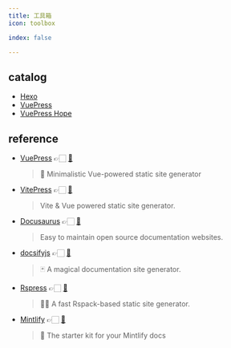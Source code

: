 ```yaml
---
title: 工具箱
icon: toolbox

index: false

---
```


<!-- more -->

## catalog

- [Hexo](hexo.md)
- [VuePress](vuepress.md)
- [VuePress Hope](vuepress-theme-hope.md)

## reference

- [VuePress](https://vuepress.vuejs.org) 👉🏻 [🐙](https://github.com/vuejs/vuepress)
    > 📝 Minimalistic Vue-powered static site generator
- [VitePress](https://vitepress.dev) 👉🏻 [🐙](https://github.com/vuejs/vitepress)
    > Vite & Vue powered static site generator.
- [Docusaurus](https://docusaurus.io) 👉🏻 [🐙](https://github.com/facebook/docusaurus)
    > Easy to maintain open source documentation websites.
- [docsifyjs](https://docsify.js.org) 👉🏻 [🐙](https://github.com/docsifyjs/docsify)
    > 🃏 A magical documentation site generator.
- [Rspress](https://rspress.dev) 👉🏻 [🐙](https://github.com/web-infra-dev/rspress)
    > 🦀💨 A fast Rspack-based static site generator.
- [Mintlify](https://mintlify.com/) 👉🏻 [🐙](https://github.com/mintlify/starter)
    > 📖 The starter kit for your Mintlify docs